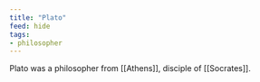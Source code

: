 ```yaml
---
title: "Plato"
feed: hide
tags:
- philosopher
---
```


Plato was a philosopher from [[Athens]], disciple of [[Socrates]]. 